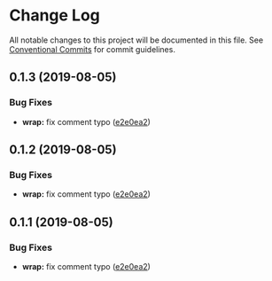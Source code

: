 # Change Log

All notable changes to this project will be documented in this file.
See [Conventional Commits](https://conventionalcommits.org) for commit guidelines.

## 0.1.3 (2019-08-05)


### Bug Fixes

* **wrap:** fix comment typo ([e2e0ea2](https://github.com/express-knex/express-knex/commit/e2e0ea2))

## 0.1.2 (2019-08-05)


### Bug Fixes

* **wrap:** fix comment typo ([e2e0ea2](https://github.com/express-knex/express-knex/commit/e2e0ea2))

## 0.1.1 (2019-08-05)

### Bug Fixes

* **wrap:** fix comment typo ([e2e0ea2](https://github.com/express-knex/express-knex/commit/e2e0ea2))
